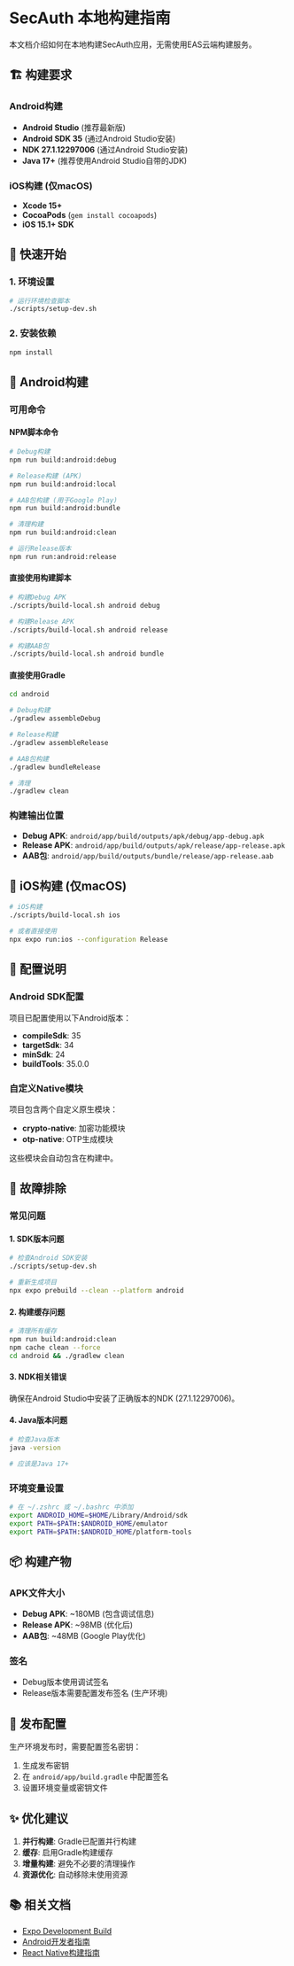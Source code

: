 # SecAuth 本地构建指南

本文档介绍如何在本地构建SecAuth应用，无需使用EAS云端构建服务。

## 🏗️ 构建要求

### Android构建
- **Android Studio** (推荐最新版)
- **Android SDK 35** (通过Android Studio安装)
- **NDK 27.1.12297006** (通过Android Studio安装)
- **Java 17+** (推荐使用Android Studio自带的JDK)

### iOS构建 (仅macOS)
- **Xcode 15+**
- **CocoaPods** (`gem install cocoapods`)
- **iOS 15.1+ SDK**

## 🚀 快速开始

### 1. 环境设置
```bash
# 运行环境检查脚本
./scripts/setup-dev.sh
```

### 2. 安装依赖
```bash
npm install
```

## 📱 Android构建

### 可用命令

#### NPM脚本命令
```bash
# Debug构建
npm run build:android:debug

# Release构建 (APK)
npm run build:android:local

# AAB包构建 (用于Google Play)
npm run build:android:bundle

# 清理构建
npm run build:android:clean

# 运行Release版本
npm run run:android:release
```

#### 直接使用构建脚本
```bash
# 构建Debug APK
./scripts/build-local.sh android debug

# 构建Release APK
./scripts/build-local.sh android release

# 构建AAB包
./scripts/build-local.sh android bundle
```

#### 直接使用Gradle
```bash
cd android

# Debug构建
./gradlew assembleDebug

# Release构建
./gradlew assembleRelease

# AAB包构建
./gradlew bundleRelease

# 清理
./gradlew clean
```

### 构建输出位置

- **Debug APK**: `android/app/build/outputs/apk/debug/app-debug.apk`
- **Release APK**: `android/app/build/outputs/apk/release/app-release.apk`
- **AAB包**: `android/app/build/outputs/bundle/release/app-release.aab`

## 🍎 iOS构建 (仅macOS)

```bash
# iOS构建
./scripts/build-local.sh ios

# 或者直接使用
npx expo run:ios --configuration Release
```

## 🔧 配置说明

### Android SDK配置
项目已配置使用以下Android版本：
- **compileSdk**: 35
- **targetSdk**: 34  
- **minSdk**: 24
- **buildTools**: 35.0.0

### 自定义Native模块
项目包含两个自定义原生模块：
- **crypto-native**: 加密功能模块
- **otp-native**: OTP生成模块

这些模块会自动包含在构建中。

## 🐛 故障排除

### 常见问题

#### 1. SDK版本问题
```bash
# 检查Android SDK安装
./scripts/setup-dev.sh

# 重新生成项目
npx expo prebuild --clean --platform android
```

#### 2. 构建缓存问题
```bash
# 清理所有缓存
npm run build:android:clean
npm cache clean --force
cd android && ./gradlew clean
```

#### 3. NDK相关错误
确保在Android Studio中安装了正确版本的NDK (27.1.12297006)。

#### 4. Java版本问题
```bash
# 检查Java版本
java -version

# 应该是Java 17+
```

### 环境变量设置

```bash
# 在 ~/.zshrc 或 ~/.bashrc 中添加
export ANDROID_HOME=$HOME/Library/Android/sdk
export PATH=$PATH:$ANDROID_HOME/emulator
export PATH=$PATH:$ANDROID_HOME/platform-tools
```

## 📦 构建产物

### APK文件大小
- **Debug APK**: ~180MB (包含调试信息)
- **Release APK**: ~98MB (优化后)
- **AAB包**: ~48MB (Google Play优化)

### 签名
- Debug版本使用调试签名
- Release版本需要配置发布签名 (生产环境)

## 🔐 发布配置

生产环境发布时，需要配置签名密钥：

1. 生成发布密钥
2. 在 `android/app/build.gradle` 中配置签名
3. 设置环境变量或密钥文件

## ✨ 优化建议

1. **并行构建**: Gradle已配置并行构建
2. **缓存**: 启用Gradle构建缓存
3. **增量构建**: 避免不必要的清理操作
4. **资源优化**: 自动移除未使用资源

## 📚 相关文档

- [Expo Development Build](https://docs.expo.dev/development/build/)
- [Android开发者指南](https://developer.android.com/guide)
- [React Native构建指南](https://reactnative.dev/docs/running-on-device)
